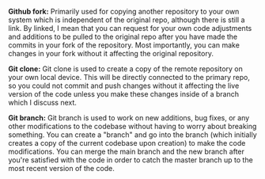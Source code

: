 **Github fork:**
Primarily used for copying another repository to your own system which is independent of the original repo, 
although there is still a link. By linked, I mean that you can request for your own code adjustments and additions 
to be pulled to the original repo after you have made the commits in your fork of the repository. 
Most importantly, you can make changes in your fork without it affecting the original repository.

**Git clone:**
Git clone is used to create a copy of the remote repository on your own local device. 
This will be directly connected to the primary repo, so you could not commit and push changes without 
it affecting the live version of the code unless you make these changes inside of a branch which I discuss next.

**Git branch:**
Git branch is used to work on new additions, bug fixes, or any other modifications to the codebase without having 
to worry about breaking something. You can create a "branch" and go into the branch (which initially creates a 
copy of the current codebase upon creation) to make the code modifications. You can merge the main branch and 
the new branch after you're satisfied with the code in order to catch the master branch up to the most recent version of the code.
